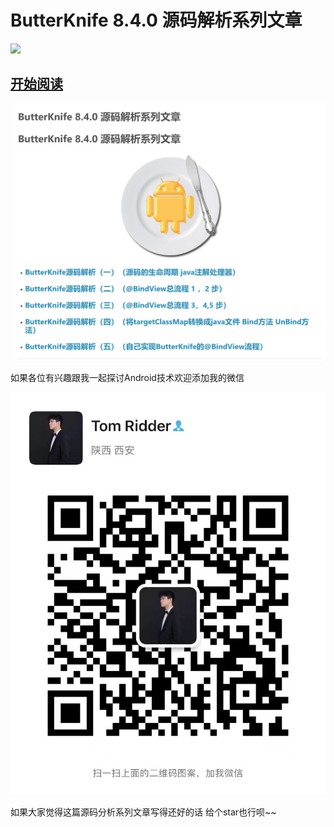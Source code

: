 # ButterKnife 8.4.0 源码解析系列文章

![](https://jakewharton.github.io/butterknife/static/logo.png)

## [开始阅读](https://tomridder.github.io/2022/02/04/ButterKnife-8-4-0-%E6%BA%90%E7%A0%81%E8%A7%A3%E6%9E%90%E7%B3%BB%E5%88%97%E6%96%87%E7%AB%A0/)

![](https://github.com/tomridder/ButterKnife-8.4.0-/blob/main/BK%E7%9B%AE%E5%BD%95.png )

如果各位有兴趣跟我一起探讨Android技术欢迎添加我的微信

![](https://github.com/tomridder/ButterKnife-8.4.0-/blob/main/wechat.jpg )

如果大家觉得这篇源码分析系列文章写得还好的话 给个star也行呗~~
